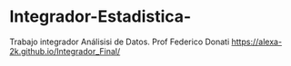 # Integrador-Estadistica-
Trabajo integrador Análisisi de Datos. Prof Federico Donati
https://alexa-2k.github.io/Integrador_Final/
